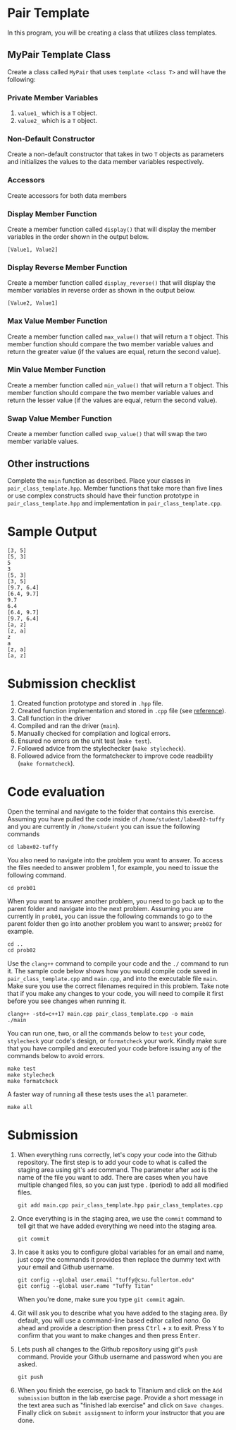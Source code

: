 # Pair Template
In this program, you will be creating a class that utilizes class templates.

## MyPair Template Class
Create a class called `MyPair` that uses `template <class T>` and will have the following:

### Private Member Variables
1. `value1_` which is a `T` object.
1. `value2_` which is a `T` object.

### Non-Default Constructor
Create a non-default constructor that takes in two `T` objects as parameters
and initializes the values to the data member variables respectively.

### Accessors
Create accessors for both data members

### Display Member Function
Create a member function called `display()` that will display the member variables
in the order shown in the output below.

    [Value1, Value2]

### Display Reverse Member Function
Create a member function called `display_reverse()` that will display the member
variables in reverse order as shown in the output below.

    [Value2, Value1]

### Max Value Member Function
Create a member function called `max_value()` that will return a `T` object.
This member function should compare the two member variable values and return
the greater value (if the values are equal, return the second value).

### Min Value Member Function
Create a member function called `min_value()` that will return a `T` object.
This member function should compare the two member variable values and return
the lesser value (if the values are equal, return the second value).

### Swap Value Member Function
Create a member function called `swap_value()` that will swap the two member
variable values.

## Other instructions
Complete the `main` function as described. Place your classes in `pair_class_template.hpp`. Member functions that take more than five lines or use complex constructs should have their function prototype in `pair_class_template.hpp` and implementation in `pair_class_template.cpp`.

# Sample Output
```
[3, 5]
[5, 3]
5
3
[5, 3]
[3, 5]
[9.7, 6.4]
[6.4, 9.7]
9.7
6.4
[6.4, 9.7]
[9.7, 6.4]
[a, z]
[z, a]
z
a
[z, a]
[a, z]
```
# Submission checklist
1. Created function prototype and stored in `.hpp` file.
1. Created function implementation and stored in `.cpp` file (see [reference](https://github.com/ILXL-guides/function-file-organization)).
1. Call function in the driver
1. Compiled and ran the driver (`main`).
1. Manually checked for compilation and logical errors.
1. Ensured no errors on the unit test (`make test`).
1. Followed advice from the stylechecker (`make stylecheck`).
1. Followed advice from the formatchecker to improve code readbility (`make formatcheck`).

# Code evaluation
Open the terminal and navigate to the folder that contains this exercise. Assuming you have pulled the code inside of `/home/student/labex02-tuffy` and you are currently in `/home/student` you can issue the following commands

```
cd labex02-tuffy
```

You also need to navigate into the problem you want to answer. To access the files needed to answer problem 1, for example, you need to issue the following command.

```
cd prob01
```

When you want to answer another problem, you need to go back up to the parent folder and navigate into the next problem. Assuming you are currently in `prob01`, you can issue the following commands to go to the parent folder then go into another problem you want to answer; `prob02` for example.

```
cd ..
cd prob02
```

Use the `clang++` command to compile your code and the `./` command to run it. The sample code below shows how you would compile code saved in `pair_class_template.cpp` and `main.cpp`, and into the executable file `main`. Make sure you use the correct filenames required in this problem.  Take note that if you make any changes to your code, you will need to compile it first before you see changes when running it.

```
clang++ -std=c++17 main.cpp pair_class_template.cpp -o main
./main
```

You can run one, two, or all the commands below to `test` your code, `stylecheck` your code's design, or `formatcheck` your work. Kindly make sure that you have compiled and executed your code before issuing any of the commands below to avoid errors.

```
make test
make stylecheck
make formatcheck
```

A faster way of running all these tests uses the `all` parameter.

```
make all
```

# Submission
1. When everything runs correctly,  let's copy your code into the Github repository. The first step is to add your code to what is called the staging area using git's `add` command. The parameter after `add` is the name of the file you want to add. There are cases when you have multiple changed files, so you can just type . (period) to add all modified files.

    ```
    git add main.cpp pair_class_template.hpp pair_class_templates.cpp
    ```
1. Once everything is in the staging area, we use the `commit` command to tell git that we have added everything we need into the staging area.

    ```
    git commit
    ```
1. In case it asks you  to configure global variables for an email and name, just copy the commands it provides then replace the dummy text with your email and Github username.

    ```
    git config --global user.email "tuffy@csu.fullerton.edu"
    git config --global user.name "Tuffy Titan"
    ```
    When you're done, make sure you type `git commit` again.    
1. Git will ask you to describe what you have added to the staging area. By default, you will use a command-line based editor called *nano*. Go ahead and provide a description then press <kbd>Ctrl</kbd> + <kbd>x</kbd> to exit. Press <kbd>Y</kbd> to confirm that you want to make changes and then press <kbd>Enter</kbd>.
1. Lets push all changes to the Github repository using git's `push` command. Provide your Github username and password when you are asked.

    ```
    git push
    ```
1. When you finish the exercise, go back to Titanium and click on the `Add submission` button in the lab exercise page. Provide a short message in the text area such as "finished lab exercise" and click on `Save changes`. Finally click on `Submit assignment` to inform your instructor that you are done.
